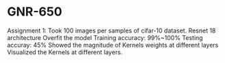 # GNR-650

Assignment 1:
Took 100 images per samples of cifar-10 dataset.
Resnet 18 architecture
Overfit the model
Training accuracy: 99%~100%
Testing accuray: 45%
Showed the magnitude of Kernels weights at different layers
Visualized the Kernels at different layers.
